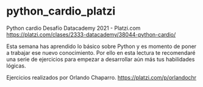 # python_cardio_platzi
Python cardio
Desafío Datacademy 2021 - Platzi.com
https://platzi.com/clases/2333-datacademy/38044-python-cardio/

Esta semana has aprendido lo básico sobre Python y es momento de poner a trabajar ese nuevo conocimiento. Por ello en esta lectura te recomendaré una serie de ejercicios para empezar a desarrollar aún más tus habilidades lógicas.

Ejercicios realizados por Orlando Chaparro. https://platzi.com/p/orlandochr
